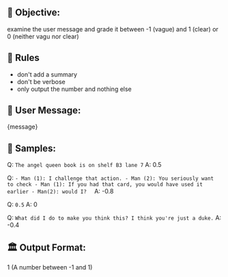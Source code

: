 ## 🎯 Objective:
examine the user message and grade it between -1 (vague) and 1 (clear) or 0 (neither vagu nor clear)

##  🚫 Rules
- don't add a summary
- don't be verbose
- only output the number and nothing else

## 💬 User Message:
{message}

## 🧪 Samples:
Q: `The angel queen book is on shelf B3 lane 7`
A: 0.5

Q:  `
       - Man (1): I challenge that action.
       - Man (2): You seriously want to check
       - Man (1): If you had that card, you would have used it earlier
       - Man(2): would I?  
    `
A: -0.8

Q: `0.5`
A: 0

Q: `What did I do to make you think this? I think you're just a duke.`
A: -0.4

## 🏛️ Output Format:
1 (A number between -1 and 1)